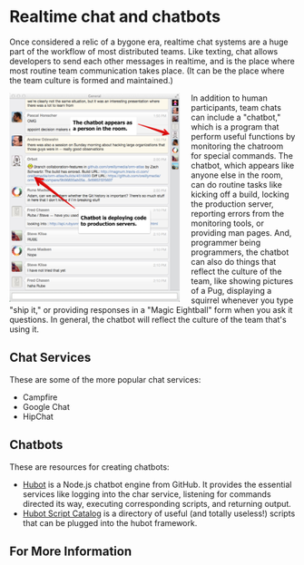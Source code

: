 # Realtime chat and chatbots

<span class="drop fa fa-comments fa-5x pull-left fa-border"></span>

Once considered a relic of a bygone era, realtime chat systems are a huge part of the workflow of most distributed teams.  Like texting, chat allows developers to send each other messages in realtime, and is the place where most routine team communication takes place.  (It can be the place where the team culture is formed and maintained.)

<img style="width: 300px; float:left; margin-right: 20px" src="images/chatbot.png"/>

In addition to human participants, team chats can include a "chatbot," which is a program that perform useful functions by monitoring the chatroom for special commands.  The chatbot, which appears like anyone else in the room, can do routine tasks like kicking off a build, locking the production server, reporting errors from the monitoring tools, or providing man pages.  And, programmer being programmers, the chatbot can also do things that reflect the culture of the team, like showing pictures of a Pug, displaying a squirrel whenever you type "ship it," or providing responses in a "Magic Eightball" form when you ask it questions.  In general, the chatbot will reflect the culture of the team that's using it. 



## Chat Services

These are some of the more popular chat services:

* Campfire
* Google Chat
* HipChat

## Chatbots

These are resources for creating chatbots:

* [Hubot](https://hubot.github.com/) is a Node.js chatbot engine from GitHub.  It provides the essential services like logging into the char service, listening for commands directed its way, executing corresponding scripts, and returning output.
* [Hubot Script Catalog](http://hubot-script-catalog.herokuapp.com/) is a directory of useful (and totally useless!) scripts that can be plugged into the hubot framework.


## For More Information

